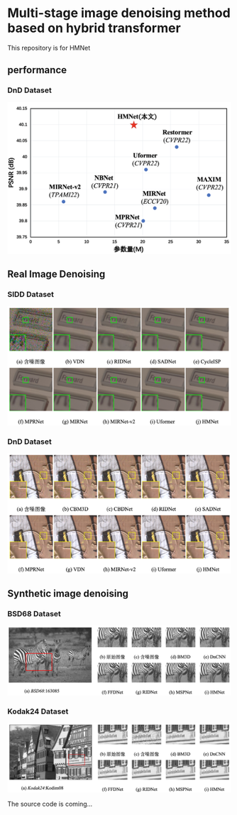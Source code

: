 # Multi-stage image denoising method based on hybrid transformer
This repository is for HMNet
## performance
### DnD Dataset
![](image/DND_para_psnr.png)

### 
## Real Image Denoising
### SIDD Dataset
![](image/SIDD.png)


### DnD Dataset

![](image/DND.png)

## Synthetic image denoising

### BSD68 Dataset

![](image/BSD.png)

### Kodak24 Dataset

![](image/Kodak.png)



The source code is coming...

